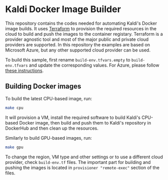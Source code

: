 # Kaldi Docker Image Builder
This repository contains the codes needed for automating Kaldi's Docker image builds. It uses [Terraform](https://www.terraform.io/) to provision the required resources in the cloud to build and push the images to the container registary. Terraform is a provider agnostic tool and most of the major public and private cloud providers are supported. In this repository the examples are based on Microsoft Azure, but any other supported cloud provider can be used.

To build this sample, first rename `build-env.tfvars.empty` to `build-env.tfvars` and update the corresponding values. For Azure, please follow [these instructions](https://docs.microsoft.com/en-us/azure/virtual-machines/linux/terraform-install-configure). 

## Building Docker images
To build the latest CPU-based image, run:
```bash
make cpu
```

It will provision a VM, install the required software to build Kaldi's CPU-based Docker image, then build and push them to Kaldi's repository in DockerHub and then clean up the resources.

Similarly to build GPU-based images, run:
```bash
make gpu
```

To change the region, VM type and other settings or to use a different cloud provider, check `build-env.tf` files.
The important part for building and pushing the images is located in `provisioner "remote-exec"` section of the files.
